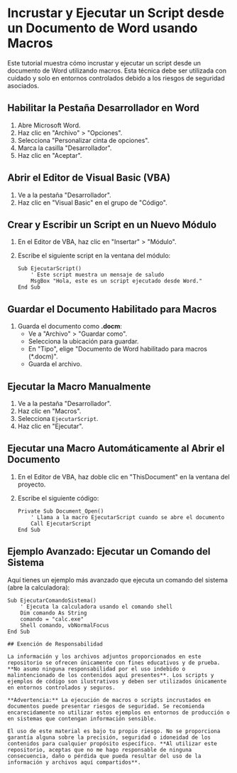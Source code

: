 # Incrustar y Ejecutar un Script desde un Documento de Word usando Macros

Este tutorial muestra cómo incrustar y ejecutar un script desde un documento de Word utilizando macros. Esta técnica debe ser utilizada con cuidado y solo en entornos controlados debido a los riesgos de seguridad asociados.

## Habilitar la Pestaña Desarrollador en Word

1. Abre Microsoft Word.
2. Haz clic en "Archivo" > "Opciones".
3. Selecciona "Personalizar cinta de opciones".
4. Marca la casilla "Desarrollador".
5. Haz clic en "Aceptar".

## Abrir el Editor de Visual Basic (VBA)

1. Ve a la pestaña "Desarrollador".
2. Haz clic en "Visual Basic" en el grupo de "Código".

## Crear y Escribir un Script en un Nuevo Módulo

1. En el Editor de VBA, haz clic en "Insertar" > "Módulo".
2. Escribe el siguiente script en la ventana del módulo:

    ```vba
    Sub EjecutarScript()
        ' Este script muestra un mensaje de saludo
        MsgBox "Hola, este es un script ejecutado desde Word."
    End Sub
    ```

## Guardar el Documento Habilitado para Macros

1. Guarda el documento como **.docm**:
   - Ve a "Archivo" > "Guardar como".
   - Selecciona la ubicación para guardar.
   - En "Tipo", elige "Documento de Word habilitado para macros (*.docm)".
   - Guarda el archivo.

## Ejecutar la Macro Manualmente

1. Ve a la pestaña "Desarrollador".
2. Haz clic en "Macros".
3. Selecciona `EjecutarScript`.
4. Haz clic en "Ejecutar".

## Ejecutar una Macro Automáticamente al Abrir el Documento

1. En el Editor de VBA, haz doble clic en "ThisDocument" en la ventana del proyecto.
2. Escribe el siguiente código:

    ```vba
    Private Sub Document_Open()
        ' Llama a la macro EjecutarScript cuando se abre el documento
        Call EjecutarScript
    End Sub
    ```

## Ejemplo Avanzado: Ejecutar un Comando del Sistema

Aquí tienes un ejemplo más avanzado que ejecuta un comando del sistema (abre la calculadora):

```vba
Sub EjecutarComandoSistema()
    ' Ejecuta la calculadora usando el comando shell
    Dim comando As String
    comando = "calc.exe"
    Shell comando, vbNormalFocus
End Sub

## Exención de Responsabilidad

La información y los archivos adjuntos proporcionados en este repositorio se ofrecen únicamente con fines educativos y de prueba. **No asumo ninguna responsabilidad por el uso indebido o malintencionado de los contenidos aquí presentes**. Los scripts y ejemplos de código son ilustrativos y deben ser utilizados únicamente en entornos controlados y seguros.

**Advertencia:** La ejecución de macros o scripts incrustados en documentos puede presentar riesgos de seguridad. Se recomienda encarecidamente no utilizar estos ejemplos en entornos de producción o en sistemas que contengan información sensible.

El uso de este material es bajo tu propio riesgo. No se proporciona garantía alguna sobre la precisión, seguridad o idoneidad de los contenidos para cualquier propósito específico. **Al utilizar este repositorio, aceptas que no me hago responsable de ninguna consecuencia, daño o pérdida que pueda resultar del uso de la información y archivos aquí compartidos**.


